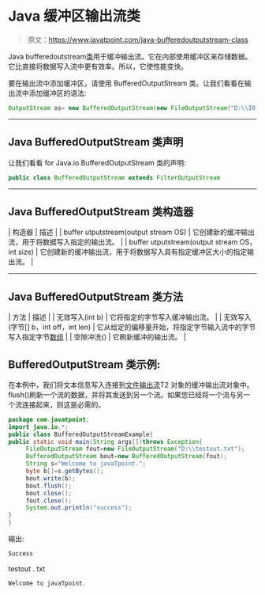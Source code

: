 # Java 缓冲区输出流类

> 原文：<https://www.javatpoint.com/java-bufferedoutputstream-class>

Java bufferedoutstream[类](object-and-class-in-java)用于缓冲输出流。它在内部使用缓冲区来存储数据。它比直接将数据写入流中更有效率。所以，它使性能变快。

要在输出流中添加缓冲区，请使用 BufferedOutputStream 类。让我们看看在输出流中添加缓冲区的语法:

```java
OutputStream os= new BufferedOutputStream(new FileOutputStream("D:\\IO Package\\testout.txt"));

```

* * *

## Java BufferedOutputStream 类声明

让我们看看 for Java.io.BufferedOutputStream 类的声明:

```java
public class BufferedOutputStream extends FilterOutputStream

```

* * *

## Java BufferedOutputStream 类构造器

| 构造器 | 描述 |
| buffer utputstream(output stream OS) | 它创建新的缓冲输出流，用于将数据写入指定的输出流。 |
| buffer utputstream(output stream OS，int size) | 它创建新的缓冲输出流，用于将数据写入具有指定缓冲区大小的指定输出流。 |

* * *

## Java BufferedOutputStream 类方法

| 方法 | 描述 |
| 无效写入(int b) | 它将指定的字节写入缓冲输出流。 |
| 无效写入(字节[] b，int off，int len) | 它从给定的偏移量开始，将指定字节输入流中的字节写入指定字节[数组](array-in-java) |
| 空隙冲洗() | 它刷新缓冲的输出流。 |

## BufferedOutputStream 类示例:

在本例中，我们将文本信息写入连接到[文件输出流](java-fileoutputstream-class)T2 对象的缓冲输出流对象中。flush()刷新一个流的数据，并将其发送到另一个流。如果您已经将一个流与另一个流连接起来，则这是必需的。

```java
package com.javatpoint;
import java.io.*;
public class BufferedOutputStreamExample{  
public static void main(String args[])throws Exception{  
	 FileOutputStream fout=new FileOutputStream("D:\\testout.txt");  
	 BufferedOutputStream bout=new BufferedOutputStream(fout);  
	 String s="Welcome to javaTpoint.";  
	 byte b[]=s.getBytes();  
	 bout.write(b);  
	 bout.flush();  
	 bout.close();  
	 fout.close();  
	 System.out.println("success");  
}  
}

```

输出:

```java
Success

```

testout . txt

```java
Welcome to javaTpoint.

```